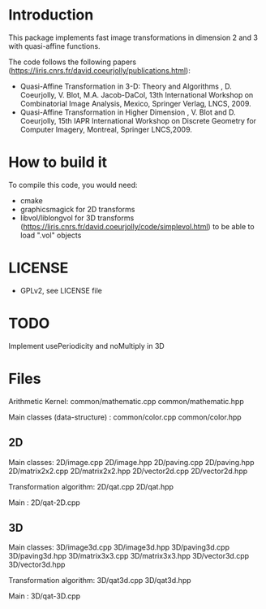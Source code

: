 Introduction
============

This package implements fast image transformations in dimension 2 and 3 with quasi-affine functions.

The code follows the following papers (https://liris.cnrs.fr/david.coeurjolly/publications.html):

- Quasi-Affine Transformation in 3-D: Theory and Algorithms , D. Coeurjolly, V. Blot, M.A. Jacob-DaCol, 13th International Workshop on Combinatorial Image Analysis, Mexico, Springer Verlag, LNCS, 2009.
- Quasi-Affine Transformation in Higher Dimension , V. Blot and D. Coeurjolly, 15th IAPR International Workshop on Discrete Geometry for Computer Imagery, Montreal, Springer LNCS,2009.


How to build it
===============

To compile this code, you would need:

- cmake
- graphicsmagick for 2D transforms
- libvol/liblongvol for 3D transforms (https://liris.cnrs.fr/david.coeurjolly/code/simplevol.html) to be able to load ".vol" objects



LICENSE
=======

- GPLv2, see LICENSE file


TODO
====

Implement  usePeriodicity and noMultiply in 3D

Files
=====

Arithmetic Kernel:
common/mathematic.cpp
common/mathematic.hpp

Main classes (data-structure) :
common/color.cpp
common/color.hpp

2D
--

Main classes:
2D/image.cpp
2D/image.hpp
2D/paving.cpp
2D/paving.hpp
2D/matrix2x2.cpp
2D/matrix2x2.hpp
2D/vector2d.cpp
2D/vector2d.hpp

Transformation algorithm:
2D/qat.cpp
2D/qat.hpp

Main : 
2D/qat-2D.cpp

3D
--

Main classes:
3D/image3d.cpp
3D/image3d.hpp
3D/paving3d.cpp
3D/paving3d.hpp
3D/matrix3x3.cpp
3D/matrix3x3.hpp
3D/vector3d.cpp
3D/vector3d.hpp

Transformation algorithm:
3D/qat3d.cpp
3D/qat3d.hpp

Main : 
3D/qat-3D.cpp
